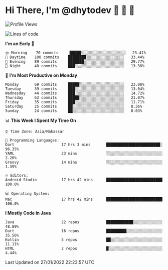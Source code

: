 # Hi There, I'm @dhytodev 👋 👋 👋

<!--
**DhytoDev/dhytodev** is a ✨ _special_ ✨ repository because its `README.md` (this file) appears on your GitHub profile.

Here are some ideas to get you started:

- 🔭 I’m currently working on ...
- 🌱 I’m currently learning ...
- 👯 I’m looking to collaborate on ...
- 🤔 I’m looking for help with ...
- 💬 Ask me about ...
- 📫 How to reach me: ...
- 😄 Pronouns: ...
- ⚡ Fun fact: ...
-->

<!--START_SECTION:waka-->
![Profile Views](http://img.shields.io/badge/Profile%20Views-0-blue)

![Lines of code](https://img.shields.io/badge/From%20Hello%20World%20I%27ve%20Written-138%20Thousand%20lines%20of%20code-blue)

**I'm an Early 🐤** 

```text
🌞 Morning    70 commits     █████░░░░░░░░░░░░░░░░░░░░   23.41% 
🌆 Daytime    100 commits    ████████░░░░░░░░░░░░░░░░░   33.44% 
🌃 Evening    89 commits     ███████░░░░░░░░░░░░░░░░░░   29.77% 
🌙 Night      40 commits     ███░░░░░░░░░░░░░░░░░░░░░░   13.38%

```
📅 **I'm Most Productive on Monday** 

```text
Monday       69 commits     █████░░░░░░░░░░░░░░░░░░░░   23.08% 
Tuesday      39 commits     ███░░░░░░░░░░░░░░░░░░░░░░   13.04% 
Wednesday    44 commits     ███░░░░░░░░░░░░░░░░░░░░░░   14.72% 
Thursday     63 commits     █████░░░░░░░░░░░░░░░░░░░░   21.07% 
Friday       35 commits     ███░░░░░░░░░░░░░░░░░░░░░░   11.71% 
Saturday     25 commits     ██░░░░░░░░░░░░░░░░░░░░░░░   8.36% 
Sunday       24 commits     ██░░░░░░░░░░░░░░░░░░░░░░░   8.03%

```


📊 **This Week I Spent My Time On** 

```text
⌚︎ Time Zone: Asia/Makassar

💬 Programming Languages: 
Dart                     17 hrs 3 mins       ████████████████████████░   96.35% 
YAML                     23 mins             ░░░░░░░░░░░░░░░░░░░░░░░░░   2.26% 
Groovy                   14 mins             ░░░░░░░░░░░░░░░░░░░░░░░░░   1.39%

🔥 Editors: 
Android Studio           17 hrs 42 mins      █████████████████████████   100.0%

💻 Operating System: 
Mac                      17 hrs 42 mins      █████████████████████████   100.0%

```

**I Mostly Code in Java** 

```text
Java                     22 repos            ████████████░░░░░░░░░░░░░   48.89% 
Dart                     16 repos            █████████░░░░░░░░░░░░░░░░   35.56% 
Kotlin                   5 repos             ██░░░░░░░░░░░░░░░░░░░░░░░   11.11% 
HTML                     2 repos             █░░░░░░░░░░░░░░░░░░░░░░░░   4.44%

```



 Last Updated on 27/01/2022 22:23:57 UTC
<!--END_SECTION:waka-->

